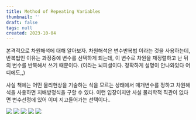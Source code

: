 ```yaml
---
title: Method of Repeating Variables
thumbnail: ''
draft: false
tags: null
created: 2023-10-04
---
```


본격적으로 차원해석에 대해 알아보자. 차원해석은 변수반복법 이라는 것을 사용하는데, 반복법인 이유는 과정중에 변수를 선택하게 되는데, 이 변수로 차원을 재정렬하고 난 뒤의 변수를 반복해서 쓰기 때문이다. (이라는 뇌피셜이다. 정확하게 설명이 안나와있다 어디에도,,)

사실 책에는 어떤 물리현상을 기술하는 식을 모르는 상태에서 매개변수를 정하고 차원해석을 사용하면 지배방정식을 구할 수 있다. 이런 입장이지만 사실 물리학적 직관이 없다면 변수선정에 있어 이미 지고들어가는 선택이다..

![](Repeating-Variables1.png)
![](Repeating-Variables2.png)
![](Repeating-Variables3.png)
![](Repeating-Variables4.png)
![](Repeating-Variables5.png)
